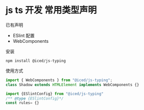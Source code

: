 # js ts 开发 常用类型声明
已有声明
- ESlint 配置
- WebComponents
  
安装
```
npm install @iced/js-typing 
```

使用方式
```ts
import { WebComponents } from "@iced/js-typing";
class Shadow extends HTMLElement implements WebComponents {}
```
```js
import {ESlintConfig} from "@iced/js-typing"
/** @type {ESlintConfig}*/
const rules= {}
```
